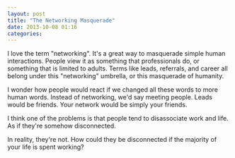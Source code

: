 ```yaml
---
layout: post
title: "The Networking Masquerade"
date: 2013-10-08 01:16
categories: 
---
```


I love the term "networking". It's a great way to masquerade simple human interactions. People view it as something that professionals do, or something that is limited to adults. Terms like leads, referrals, and career all belong under this "networking" umbrella, or this masquerade of humanity. 

I wonder how people would react if we changed all these words to more human words. Instead of networking, we'd say meeting people. Leads would be friends. Your network would be simply your friends. 

I think one of the problems is that people tend to disassociate work and life. As if they're somehow disconnected. 

In reality, they're not. How could they be disconnected if the majority of your life is spent working?


